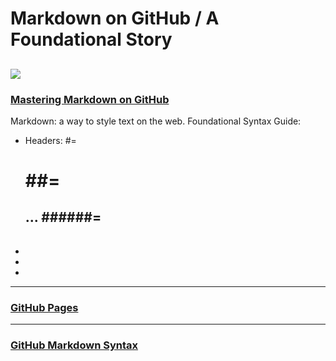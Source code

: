 # Markdown on GitHub / A Foundational Story
![](https://github.githubassets.com/images/modules/site/social-cards/github-social.png)
---
### [Mastering Markdown on GitHub](https://guides.github.com/features/mastering-markdown/0)
Markdown: a way to style text on the web.
Foundational Syntax Guide:
* Headers: #=<h1> ##=<h2> ... ######=<h6>
*
*
*
---
### [GitHub Pages](https://pages.github.com/)
---
### [GitHub Markdown Syntax](https://docs.github.com/en/github/writing-on-github/basic-writing-and-formatting-syntax)
